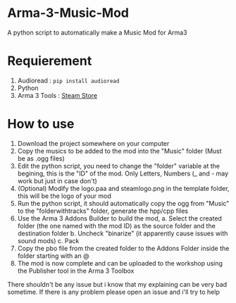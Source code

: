 # Arma-3-Music-Mod
A python script to automatically make a Music Mod for Arma3 

# Requierement
1. Audioread : ```pip install audioread```
2. Python
3. Arma 3 Tools : [Steam Store](https://store.steampowered.com/app/233800/Arma_3_Tools/)

# How to use
1. Download the project somewhere on your computer
2. Copy the musics to be added to the mod into the "Music" folder (Must be as .ogg files)
3. Edit the python script, you need to change the "folder" variable at the begining, this is the "ID" of the mod. Only Letters, Numbers (_ and - may work but just in case don't)
4. (Optional) Modify the logo.paa and steamlogo.png in the template folder, this will be the logo of your mod
5. Run the python script, it should automatically copy the ogg from "Music" to the "folderwithtracks" folder, generate the hpp/cpp files
6. Use the Arma 3 Addons Builder to build the mod,
  a. Select the created folder (the one named with the mod ID) as the source folder and the destination folder
  b. Uncheck "binarize" (it apparently cause issues with sound mods)
  c. Pack
7. Copy the pbo file from the created folder to the Addons Folder inside the folder starting with an @
8. The mod is now complete and can be uploaded to the workshop using the Publisher tool in the Arma 3 Toolbox


There shouldn't be any issue but i know that my explaining can be very bad sometime.
If there is any problem please open an issue and i'll try to help
